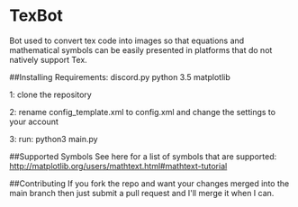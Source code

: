 # TexBot
Bot used to convert tex code into images so that equations and mathematical symbols can be easily presented in platforms that do not natively support Tex.

##Installing
Requirements:
discord.py
python 3.5
matplotlib

1: clone the repository

2: rename config_template.xml to config.xml and change the settings to your account

3: run:
python3 main.py

##Supported Symbols
See here for a list of symbols that are supported:
http://matplotlib.org/users/mathtext.html#mathtext-tutorial

##Contributing
If you fork the repo and want your changes merged into the main branch then just submit a pull request and I'll merge it when I can.
